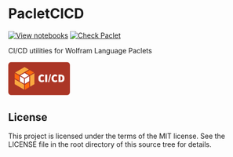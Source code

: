# PacletCICD

[![View notebooks](https://wolfr.am/HAAhzkRq)](https://wolfr.am/11IbYlNIW) [![Check Paclet](https://github.com/rhennigan/PacletCICD/actions/workflows/check-paclet.yml/badge.svg)](https://github.com/rhennigan/PacletCICD/actions/workflows/check-paclet.yml)

CI/CD utilities for Wolfram Language Paclets

<img src="Images/HeroImage.png" width="25%">

## License

This project is licensed under the terms of the MIT license. See the LICENSE file in the root directory of this source tree for details.